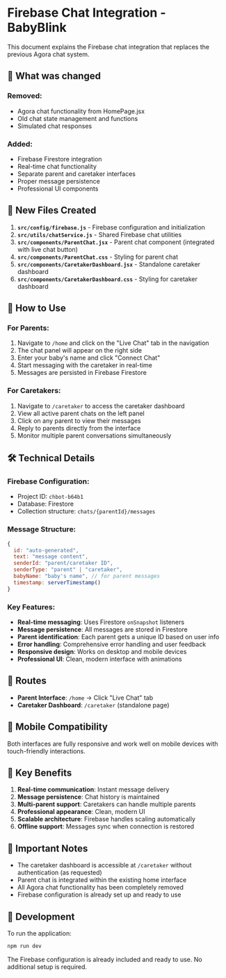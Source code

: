 # Firebase Chat Integration - BabyBlink

This document explains the Firebase chat integration that replaces the previous Agora chat system.

## 🔧 What was changed

### Removed:
- Agora chat functionality from HomePage.jsx
- Old chat state management and functions
- Simulated chat responses

### Added:
- Firebase Firestore integration
- Real-time chat functionality
- Separate parent and caretaker interfaces
- Proper message persistence
- Professional UI components

## 📂 New Files Created

1. **`src/config/firebase.js`** - Firebase configuration and initialization
2. **`src/utils/chatService.js`** - Shared Firebase chat utilities
3. **`src/components/ParentChat.jsx`** - Parent chat component (integrated with live chat button)
4. **`src/components/ParentChat.css`** - Styling for parent chat
5. **`src/components/CaretakerDashboard.jsx`** - Standalone caretaker dashboard
6. **`src/components/CaretakerDashboard.css`** - Styling for caretaker dashboard

## 🚀 How to Use

### For Parents:
1. Navigate to `/home` and click on the "Live Chat" tab in the navigation
2. The chat panel will appear on the right side
3. Enter your baby's name and click "Connect Chat"
4. Start messaging with the caretaker in real-time
5. Messages are persisted in Firebase Firestore

### For Caretakers:
1. Navigate to `/caretaker` to access the caretaker dashboard
2. View all active parent chats on the left panel
3. Click on any parent to view their messages
4. Reply to parents directly from the interface
5. Monitor multiple parent conversations simultaneously

## 🛠️ Technical Details

### Firebase Configuration:
- Project ID: `chbot-b64b1`
- Database: Firestore
- Collection structure: `chats/{parentId}/messages`

### Message Structure:
```javascript
{
  id: "auto-generated",
  text: "message content",
  senderId: "parent/caretaker ID",
  senderType: "parent" | "caretaker",
  babyName: "baby's name", // for parent messages
  timestamp: serverTimestamp()
}
```

### Key Features:
- **Real-time messaging**: Uses Firestore `onSnapshot` listeners
- **Message persistence**: All messages are stored in Firestore
- **Parent identification**: Each parent gets a unique ID based on user info
- **Error handling**: Comprehensive error handling and user feedback
- **Responsive design**: Works on desktop and mobile devices
- **Professional UI**: Clean, modern interface with animations

## 🔗 Routes

- **Parent Interface**: `/home` → Click "Live Chat" tab
- **Caretaker Dashboard**: `/caretaker` (standalone page)

## 📱 Mobile Compatibility

Both interfaces are fully responsive and work well on mobile devices with touch-friendly interactions.

## 🎯 Key Benefits

1. **Real-time communication**: Instant message delivery
2. **Message persistence**: Chat history is maintained
3. **Multi-parent support**: Caretakers can handle multiple parents
4. **Professional appearance**: Clean, modern UI
5. **Scalable architecture**: Firebase handles scaling automatically
6. **Offline support**: Messages sync when connection is restored

## 🚨 Important Notes

- The caretaker dashboard is accessible at `/caretaker` without authentication (as requested)
- Parent chat is integrated within the existing home interface
- All Agora chat functionality has been completely removed
- Firebase configuration is already set up and ready to use

## 🔧 Development

To run the application:
```bash
npm run dev
```

The Firebase configuration is already included and ready to use. No additional setup is required.